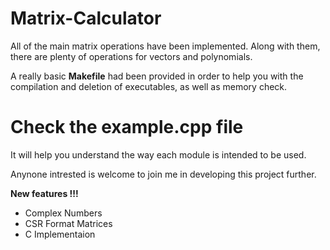 # Matrix-Calculator

All of the main matrix operations have been implemented.
Along with them, there are plenty of operations for vectors and polynomials.

A really basic __Makefile__ had been provided in order to help you with the compilation and deletion of executables, as well as memory check.

# Check the example.cpp file
It will help you understand the way each module is intended to be used.

Anynone intrested is welcome to join me in developing this project further.

__New features !!!__
- Complex Numbers
- CSR Format Matrices
- C Implementaion
